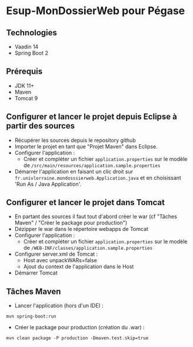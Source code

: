 # Esup-MonDossierWeb pour Pégase


## Technologies
 - Vaadin 14 
 - Spring Boot 2

## Prérequis
- JDK 11+
- Maven
- Tomcat 9

## Configurer et lancer le projet depuis Eclipse à partir des sources
- Récupérer les sources depuis le repository github
- Importer le projet en tant que "Projet Maven" dans Eclipse.
- Configurer l'application :
  - Créer et compléter un fichier `application.properties` sur le modèle de `/src/main/resources/application.sample.properties`
- Démarrer l'application en faisant un clic droit sur `fr.univlorraine.mondosssierweb.Application.java` et en choisissant 'Run As / Java Application'.

## Configurer et lancer le projet dans Tomcat
- En partant des sources il faut tout d'abord créer le war (cf "Tâches Maven" / "Créer le package pour production")
- Dézipper le war dans le répertoire webapps de Tomcat
- Configurer l'application :
  - Créer et compléter un fichier `application.properties` sur le modèle de `/WEB-INF/classes/application.sample.properties`
- Configurer server.xml de Tomcat : 
  - Host avec unpackWARs=false 
  - Ajout du context de l'application dans le Host
- Démarrer Tomcat

## Tâches Maven
- Lancer l'application (hors d'un IDE) :

```
mvn spring-boot:run
```

- Créer le package pour production (création du .war) :

```
mvn clean package -P production -Dmaven.test.skip=true
```


